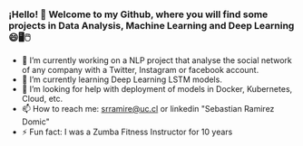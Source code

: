 ### ¡Hello! 👋 Welcome to my Github, where you will find some projects in Data Analysis, Machine Learning and Deep Learning 😄🖥️🖱️
- 🔭 I’m currently working on a NLP project that analyse the social network of any company with a Twitter, Instagram or facebook account.
- 🌱 I’m currently learning Deep Learning LSTM models.
- 🤔 I’m looking for help with deployment of models in Docker, Kubernetes, Cloud, etc.
- 📫 How to reach me: srramire@uc.cl or linkedin "Sebastian Ramirez Domic"
- ⚡ Fun fact: I was a Zumba Fitness Instructor for 10 years

<!--
**sebadomic/sebadomic** is a ✨ _special_ ✨ repository because its `README.md` (this file) appears on your GitHub profile.

